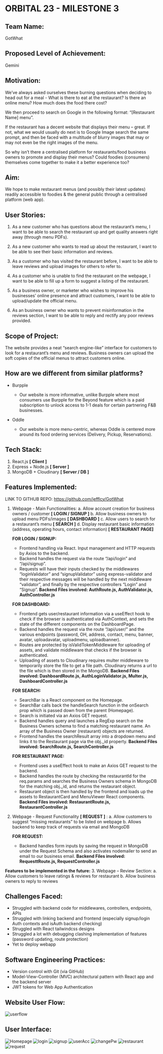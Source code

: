 ﻿# **ORBITAL 23 - MILESTONE 3**

## **Team Name:**

GotWhat

## **Proposed Level of Achievement:**

Gemini

## **Motivation:**

We’ve always asked ourselves these burning questions when deciding to head out for a meal - What is there to eat at the restaurant? Is there an online menu? How much does the food there cost?

We then proceed to search on Google in the following format: “[Restaurant Name] menu”.

If the restaurant has a decent website that displays their menu – great. If not, what we would usually do next is to Google Image search the same prompt, and then be faced with a multitude of blurry images that may or may not even be the right images of the menu.

So why isn’t there a centralised platform for restaurants/food business owners to promote and display their menus? Could foodies (consumers) themselves come together to make it a better experience too?

## **Aim:**

We hope to make restaurant menus (and possibly their latest updates) readily accessible to foodies & the general public through a centralised platform (web app).

## **User Stories:**

1. As a new customer who has questions about the restaurant’s menu, I want to be able to
   search the restaurant up and get quality answers right away (through menu PDFs).

2. As a new customer who wants to read up about the restaurant, I want to be able to see their basic
   information and reviews.

3. As a customer who has visited the restaurant before, I want to be able to leave reviews
   and upload images for others to refer to.

4. As a customer who is unable to find the restaurant on the webpage, I want to be able to fill
   up a form to suggest a listing of the restaurant.

5. As a business owner, or marketer who wishes to improve his businesses’ online presence
   and attract customers, I want to be able to upload/update the official menu.

6. As an business owner who wants to prevent misinformation in the reviews section, I want
   to be able to reply and rectify any poor reviews provided.

## **Scope of Project:**

The website provides a neat “search engine-like” interface for customers to look for a restaurant’s menu and reviews. Business owners can upload the soft copies of the official menus to attract customers online.

## **How are we different from similar platforms?**

- Burpple

  - Our website is more informative, unlike Burpple where most consumers use Burpple for the Beyond feature which is a paid subscription to unlock access to 1-1 deals for certain partnering F&B businesses.

- Oddle

  - Our website is more menu-centric, whereas Oddle is centered more around its food ordering services (Delivery, Pickup, Reservations).

## **Tech Stack:**
1. React.js **[ Client ]**
2. Express + Node.js **[ Server ]**
3. MongoDB + Cloudinary **[ Server / DB ]**

## **Features Implemented:**
LINK TO GITHUB REPO: https://github.com/jefflcy/GotWhat

1. Webpage - Main Functionalities: 
a. Allow account creation for business owners / customer **[ LOGIN / SIGNUP ]**
b. Allow business owners to upload menu PDFs/images **[ DASHBOARD ]**
c. Allow users to search for a restaurant’s menu **[ SEARCH ]**
d. Display restaurant basic information (address, operating hours, contact information) **[ RESTAURANT PAGE]**

    **FOR LOGIN / SIGNUP:**
    - Frontend handling via React. Input management and HTTP requests by Axios to the backend.
    - Backend handles the request via the route “/api/login” and “/api/signup”.
    - Requests will have their inputs checked by the middlewares “loginValidator” and “signupValidator” using express-validator and their respective messages will be handled by the next middleware “validator”, and finally by the respective controllers “Login” and “Signup”.
    **Backend Files involved: AuthRoute.js, AuthValidator.js, AuthController.js**
    
    **FOR DASHBOARD:**
    - Frontend gets user/restaurant information via a useEffect hook to check if the browser is authenticated via AuthContext, and sets the state of the different components on the DashboardPage.
    - Backend handles the request via the route “/api/user/” and the various endpoints (password, OH, address, contact, menu, banner, avatar, uploadavatar, uploadmenu, uploadbanner).
    - Routes are protected by isValidTokenMiddleware for uploading of assets, and validate middleware that checks if the browser is authenticated.
    - Uploading of assets to Cloudinary requires multer middleware to temporarily store the file to get a file path. Cloudinary returns a url to the file which is then stored in the MongoDB.
    **Backend Files involved: DashboardRoute.js, AuthLoginValidator.js, Multer.js, DashboardController.js**
    
    **FOR SEARCH:**
    - SearchBar is a React component on the Homepage.
    - SearchBar calls back the handleSearch function in the onSearch prop which is passed down from the parent (Homepage).
    - Search is initiated via an Axios GET request.
    - Backend handles query and launches a RegExp search on the Business Owners schema to find a matching restaurant name. An array of the Business Owner (restaurant) objects are returned.
    - Frontend handles the searchResult array into a dropdown menu and links it to the Restaurant page via the obj._id property.
    **Backend Files involved: SearchRoute.js, SearchController.js**
    
    **FOR RESTAURANT PAGE:**
    - Frontend uses a useEffect hook to make an Axios GET request to the backend.
    - Backend handles the route by checking the restaurantId for the req.params and searches the Business Owners schema in MongoDB for the matching obj._id, and returns the restaurant object.
    - Restaurant object is then handled by the frontend and loads up the assets to RestaurantCard and MenuViewer React components.
    **Backend Files involved: RestaurantRoute.js, RestaurantController.js**

2. Webpage - Request Functionality **[ REQUEST ]** : 
a. Allow customers to suggest “missing restaurants” to be listed on webpage
b. Allows backend to keep track of requests via email and MongoDB

    **FOR REQUEST:**
    - Backend handles form inputs by saving the request in MongoDB under the Request Schema and also activates nodemailer to send an email to our business email.
    **Backend Files involved:  RequesttRoute.js, RequestController.js**
    
**Features to be implemented in the future:**
3. Webpage – Review Section: 
a. Allow customers to leave ratings & reviews for restaurant
b. Allow business owners to reply to reviews
    
## **Challenges Faced:**
- Struggled with backend code for middlewares, controllers, endpoints, APIs
- Struggled with linking backend and frontend (especially signup/login Auth contexts and isAuth backend checking)
- Struggled with React tailwindcss designs
- Struggled a lot with debugging clashing implementation of features (password updating, route protection) 
- Yet to deploy webapp

## **Software Engineering Practices:**
- Version control with Git (via GitHub)
- Model-View-Controller (MVC) architectural pattern with React app and the backend server
- JWT tokens for Web App Authentication

## **Website User Flow:**

<img src="./images/web userflow.png" alt="userflow"/>

## **User Interface:**

<img src="./images/home.png" alt="Homepage"/>

<img src="./images/newlogin.png" alt="login"/>

<img src="./images/signup.png" alt="signup"/>

<img src="./images/ua.png" alt="userAcc"/>

<img src="./images/change.png" alt="changePw"/>

<img src="./images/restaurant.png" alt="restaurant"/>

<img src="./images/request.png" alt="request"/>

